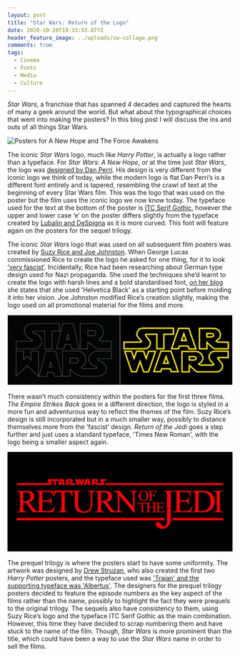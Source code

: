 ```yaml
---
layout: post
title: "Star Wars: Return of the Logo"
date: 2020-10-20T19:33:53.877Z
header_feature_image: ../uploads/sw-collage.png
comments: true
tags:
  - Cinema
  - Fonts
  - Media
  - Culture
---
```

*Star Wars*, a franchise that has spanned 4 decades and captured the hearts of many a geek around the world. But what about the typographical choices that went into making the posters? In this blog post I will discuss the ins and outs of all things Star Wars.

![Posters for A New Hope and The Force Awakens](../uploads/star-wars-collage.png)

The iconic *Star Wars* logo, much like *Harry Potter*, is actually a logo rather than a typeface. For *Star Wars: A New Hope*, or at the time just *Star Wars*, the logo was [designed by Dan Perri](https://99designs.co.uk/blog/famous-design/star-wars-logos/). His design is very different from the iconic logo we think of today, while the modern logo is flat Dan Perri’s is a different font entirely and is tapered, resembling the crawl of text at the beginning of every Star Wars film. This was the logo that was used on the poster but the film uses the iconic logo we now know today. The typeface used for the text at the bottom of the poster is [ITC Serif Gothic](https://www.fontshop.com/content/star-wars-may-the-fonts-be-with-you), however the upper and lower case ‘e’ on the poster differs slightly from the typeface created by [Lubalin and DeSpigna](https://www.typewolf.com/site-of-the-day/fonts/itc-serif-gothic#:~:text=ITC%20Serif%20Gothic%20is%20a,but%20with%20subtle%20serifs%20added.) as it is more curved. This font will feature again on the posters for the sequel trilogy.

The iconic *Star Wars* logo that was used on all subsequent film posters was created by [Suzy Rice and Joe Johnston](https://99designs.co.uk/blog/famous-design/star-wars-logos/). When George Lucas commissioned Rice to create the logo he asked for one thing, for it to look [‘very fascist’](https://www.vanityfair.com/hollywood/2016/12/star-wars-fascist-logo-inspiration). Incidentally, Rice had been researching about German type design used for Nazi propaganda. She used the techniques she’d learnt to create the logo with harsh lines and a bold standardised font, [on her blog](https://suzyrice.com/the-star-wars-logo-design-page-2-of-2/) she states that she used 'Helvetica Black' as a starting point before molding it into her vision. Joe Johnston modified Rice’s creation slightly, making the logo used on all promotional material for the films and more. 

![Left: Suzy Rice. Right: Joe Johnston](../uploads/rice-johnston.png)

There wasn’t much consistency within the posters for the first three films. *The Empire Strikes Back* goes in a different direction, the logo is styled in a more fun and adventurous way to reflect the themes of the film. Suzy Rice’s design is still incorporated but in a much smaller way, possibly to distance themselves more from the ‘fascist’ design. *Return of the Jedi* goes a step further and just uses a standard typeface, 'Times New Roman', with the logo being a smaller aspect again.

![Title for Return of the Jedi](../uploads/return-of-the-jedi-logo.jpg)

The prequel trilogy is where the posters start to have some uniformity. The artwork was designed by [Drew Struzan](http://drewstruzan.com/), who also created the first two *Harry Potter* posters, and the typeface used was ['Trajan' and the supporting typeface was 'Albertus'](https://www.fontshop.com/content/star-wars-may-the-fonts-be-with-you). The designers for the prequel trilogy posters decided to feature the episode numbers as the key aspect of the films rather than the name, possibly to highlight the fact they were prequels to the original trilogy. The sequels also have consistency to them, using Suzy Rice’s logo and the typeface ITC Serif Gothic as the main combination. However, this time they have decided to scrap numbering them and have stuck to the name of the film. Though, *Star Wars* is more prominent than the title, which could have been a way to use the *Star Wars* name in order to sell the films.